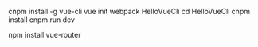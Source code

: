 cnpm install -g vue-cli
vue init webpack HelloVueCli
cd HelloVueCli
cnpm install
cnpm run dev

npm install vue-router